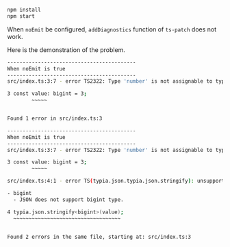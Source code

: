```bash
npm install
npm start
```

When `noEmit` be configured, `addDiagnostics` function of `ts-patch` does not work.

Here is the demonstration of the problem.

```bash
------------------------------------------
When noEmit is true
------------------------------------------
src/index.ts:3:7 - error TS2322: Type 'number' is not assignable to type 'bigint'.

3 const value: bigint = 3;
        ~~~~~


Found 1 error in src/index.ts:3

------------------------------------------
When noEmit is true
------------------------------------------
src/index.ts:3:7 - error TS2322: Type 'number' is not assignable to type 'bigint'.

3 const value: bigint = 3;
        ~~~~~

src/index.ts:4:1 - error TS(typia.json.typia.json.stringify): unsupported type detected

- bigint
  - JSON does not support bigint type.

4 typia.json.stringify<bigint>(value);
  ~~~~~~~~~~~~~~~~~~~~~~~~~~~~~~~~~~~


Found 2 errors in the same file, starting at: src/index.ts:3
```